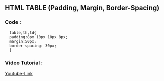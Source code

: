 ## HTML TABLE (Padding, Margin, Border-Spacing) 

### Code :  

 ```
   table,th,td{
   padding:8px 10px 10px 8px;
   margin:50px;
   border-spacing: 30px;
   }   
 ```
 ### Video Tutorial :  
 [Youtube-Link](https://youtu.be/ywhcALXJKu4?si=0g0K366fp2eHBkJr)




